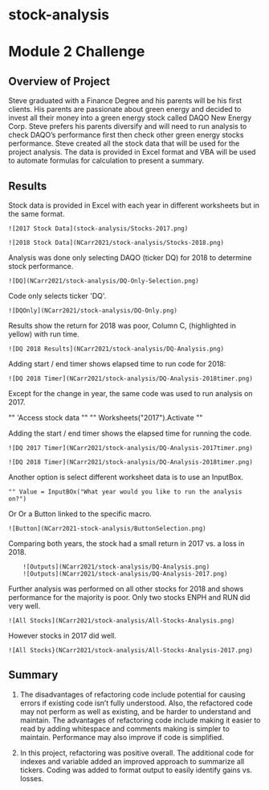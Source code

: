 # stock-analysis

# Module 2 Challenge

## Overview of Project

Steve graduated with a Finance Degree and his parents will be his first clients. His parents are passionate about green energy and decided to invest
all their money into a green energy stock called DAQO New Energy Corp. Steve prefers his parents diversify and will need to run analysis to check 
DAQO’s performance first then check other green energy stocks performance. Steve created all the stock data that will be used for the project analysis.
The data is provided in Excel format and VBA will be used to automate formulas for calculation to present a summary.

## Results

Stock data is provided in Excel with each year in different worksheets but in the same format.

	![2017 Stock Data](stock-analysis/Stocks-2017.png)

	![2018 Stock Data](NCarr2021/stock-analysis/Stocks-2018.png)

Analysis was done only selecting DAQO (ticker DQ) for 2018 to determine stock performance.

	![DQ](NCarr2021/stock-analysis/DQ-Only-Selection.png)

Code only selects ticker 'DQ'.

	![DQOnly](NCarr2021/stock-analysis/DQ-Only.png)

Results show the return for 2018 was poor, Column C, (highlighted in yellow) with run time.

	![DQ 2018 Results](NCarr2021/stock-analysis/DQ-Analysis.png)

Adding start / end timer shows elapsed time to run code for 2018:

	![DQ 2018 Timer](NCarr2021/stock-analysis/DQ-Analysis-2018timer.png)

Except for the change in year, the same code was used to run analysis on 2017.

"" 'Access stock data ""
"" Worksheets("2017").Activate ""
 
Adding the start / end timer shows the elapsed time for running the code.

	![DQ 2017 Timer](NCarr2021/stock-analysis/DQ-Analysis-2017timer.png)
	
	![DQ 2018 Timer](NCarr2021/stock-analysis/DQ-Analysis-2018timer.png)
	
Another option is select different worksheet data is to use an InputBox.

	"" Value = InputBOx("What year would you like to run the analysis on?")
	
Or Or a Button linked to the specific macro.

	![Button](NCarr2021-stock-analysis/ButtonSelection.png)
	
Comparing both years, the stock had a small return in 2017 vs. a loss in 2018.
	
		![Outputs](NCarr2021/stock-analysis/DQ-Analysis.png)
		![Outputs](NCarr2021/stock-analysis/DQ-Analysis-2017.png)
		
Further analysis was performed on all other stocks for 2018 and shows performance for the majority is poor.
Only two stocks ENPH and RUN did very well. 

	![All Stocks](NCarr2021/stock-analysis/All-Stocks-Analysis.png)

However stocks in 2017 did well.

	![All Stocks}(NCarr2021/stock-analysis/All-Stocks-Analysis-2017.png)

## Summary

1.	The disadvantages of refactoring code include potential for causing errors if existing code isn’t fully understood.
Also, the refactored code may not perform as well as existing, and be harder to understand and maintain. 
The advantages of refactoring code include making it easier to read by adding whitespace and comments making 
is simpler to maintain. Performance may also improve if code is simplified.

2.	In this project, refactoring was positive overall. The additional code for indexes and variable added 
an improved approach to summarize all tickers. Coding was added to format output to easily identify gains vs. losses. 

